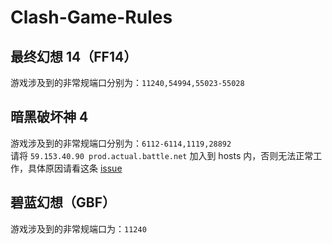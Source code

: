 # Clash-Game-Rules
## 最终幻想 14（FF14）
游戏涉及到的非常规端口分别为：``11240,54994,55023-55028``
## 暗黑破坏神 4
游戏涉及到的非常规端口分别为：``6112-6114,1119,28892``
<br>
请将 ``59.153.40.90 prod.actual.battle.net`` 加入到 hosts 内，否则无法正常工作，具体原因请看这条 [issue](https://github.com/netchx/netch/issues/1048)
## 碧蓝幻想（GBF）
游戏涉及到的非常规端口为：``11240``
